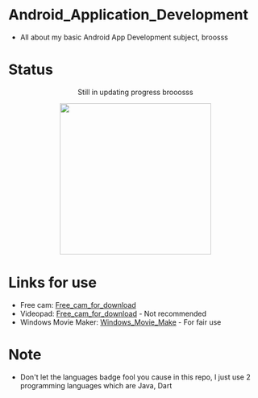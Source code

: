 # Android_Application_Development

* All about my basic Android App Development subject, broosss

# Status 

<p align = "center">Still in updating progress brooosss</p>
<p align = "center"><img src = "https://i.pinimg.com/originals/d7/0f/43/d70f43463e6ac0599e29f70bdf05ceea.gif" height = "300px"/></p>

# Links for use

* Free cam: [Free_cam_for_download](https://www.freescreenrecording.com/)
* Videopad: [Free_cam_for_download](https://www.nchsoftware.com/videopad/index.html) - Not recommended
* Windows Movie Maker: [Windows_Movie_Make](https://taimienphi.vn/download-windows-movie-maker-lam-video-194) - For fair use

# Note
* Don't let the languages badge fool you cause in this repo, I just use 2 programming languages which are Java, Dart
